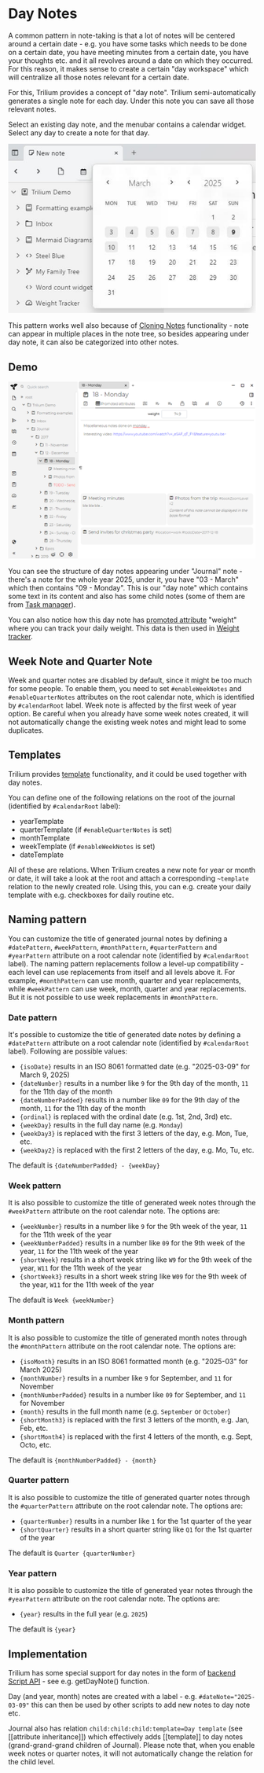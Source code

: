 # Day Notes
A common pattern in note-taking is that a lot of notes will be centered around a certain date - e.g. you have some tasks which needs to be done on a certain date, you have meeting minutes from a certain date, you have your thoughts etc. and it all revolves around a date on which they occurred. For this reason, it makes sense to create a certain "day workspace" which will centralize all those notes relevant for a certain date.

For this, Trilium provides a concept of "day note". Trilium semi-automatically generates a single note for each day. Under this note you can save all those relevant notes.

Select an existing day note, and the menubar contains a calendar widget. Select any day to create a note for that day. 

![](1_Day%20Notes_image.png)

This pattern works well also because of [Cloning Notes](../../Basic%20Concepts%20and%20Features/Notes/Cloning%20Notes.md) functionality - note can appear in multiple places in the note tree, so besides appearing under day note, it can also be categorized into other notes.

## Demo

![](Day%20Notes_image.png)

You can see the structure of day notes appearing under "Journal" note - there's a note for the whole year 2025, under it, you have "03 - March" which then contains "09 - Monday". This is our "day note" which contains some text in its content and also has some child notes (some of them are from [Task manager](Task%20Manager.md)).

You can also notice how this day note has [promoted attribute](../Attributes/Promoted%20Attributes.md) "weight" where you can track your daily weight. This data is then used in [Weight tracker](Weight%20Tracker.md).

## Week Note and Quarter Note

Week and quarter notes are disabled by default, since it might be too much for some people. To enable them, you need to set `#enableWeekNotes` and `#enableQuarterNotes` attributes on the root calendar note, which is identified by `#calendarRoot` label. Week note is affected by the first week of year option. Be careful when you already have some week notes created, it will not automatically change the existing week notes and might lead to some duplicates.

## Templates

Trilium provides [template](../Templates.md) functionality, and it could be used together with day notes.

You can define one of the following relations on the root of the journal (identified by `#calendarRoot` label):

*   yearTemplate
*   quarterTemplate (if `#enableQuarterNotes` is set)
*   monthTemplate
*   weekTemplate (if `#enableWeekNotes` is set)
*   dateTemplate

All of these are relations. When Trilium creates a new note for year or month or date, it will take a look at the root and attach a corresponding `~template` relation to the newly created role. Using this, you can e.g. create your daily template with e.g. checkboxes for daily routine etc.

## Naming pattern

You can customize the title of generated journal notes by defining a `#datePattern`, `#weekPattern`, `#monthPattern`, `#quarterPattern` and `#yearPattern` attribute on a root calendar note (identified by `#calendarRoot` label). The naming pattern replacements follow a level-up compatibility - each level can use replacements from itself and all levels above it. For example, `#monthPattern` can use month, quarter and year replacements, while `#weekPattern` can use week, month, quarter and year replacements. But it is not possible to use week replacements in `#monthPattern`.

### Date pattern

It's possible to customize the title of generated date notes by defining a `#datePattern` attribute on a root calendar note (identified by `#calendarRoot` label). Following are possible values:

*   `{isoDate}` results in an ISO 8061 formatted date (e.g. "2025-03-09" for March 9, 2025)
*   `{dateNumber}` results in a number like `9` for the 9th day of the month, `11` for the 11th day of the month
*   `{dateNumberPadded}` results in a number like `09` for the 9th day of the month, `11` for the 11th day of the month
*   `{ordinal}` is replaced with the ordinal date (e.g. 1st, 2nd, 3rd) etc.
*   `{weekDay}` results in the full day name (e.g. `Monday`)
*   `{weekDay3}` is replaced with the first 3 letters of the day, e.g. Mon, Tue, etc.
*   `{weekDay2}` is replaced with the first 2 letters of the day, e.g. Mo, Tu, etc.

The default is `{dateNumberPadded} - {weekDay}`

### Week pattern

It is also possible to customize the title of generated week notes through the `#weekPattern` attribute on the root calendar note. The options are:

*   `{weekNumber}` results in a number like `9` for the 9th week of the year, `11` for the 11th week of the year
*   `{weekNumberPadded}` results in a number like `09` for the 9th week of the year, `11` for the 11th week of the year
*   `{shortWeek}` results in a short week string like `W9` for the 9th week of the year, `W11` for the 11th week of the year
*   `{shortWeek3}` results in a short week string like `W09` for the 9th week of the year, `W11` for the 11th week of the year

The default is `Week {weekNumber}`

### Month pattern

It is also possible to customize the title of generated month notes through the `#monthPattern` attribute on the root calendar note. The options are:

*   `{isoMonth}` results in an ISO 8061 formatted month (e.g. "2025-03" for March 2025)
*   `{monthNumber}` results in a number like `9` for September, and `11` for November
*   `{monthNumberPadded}` results in a number like `09` for September, and `11` for November
*   `{month}` results in the full month name (e.g. `September` or `October`)
*   `{shortMonth3}` is replaced with the first 3 letters of the month, e.g. Jan, Feb, etc.
*   `{shortMonth4}` is replaced with the first 4 letters of the month, e.g. Sept, Octo, etc.

The default is `{monthNumberPadded} - {month}`

### Quarter pattern

It is also possible to customize the title of generated quarter notes through the `#quarterPattern` attribute on the root calendar note. The options are:

*   `{quarterNumber}` results in a number like `1` for the 1st quarter of the year
*   `{shortQuarter}` results in a short quarter string like `Q1` for the 1st quarter of the year

The default is `Quarter {quarterNumber}`

### Year pattern

It is also possible to customize the title of generated year notes through the `#yearPattern` attribute on the root calendar note. The options are:

*   `{year}` results in the full year (e.g. `2025`)

The default is `{year}`

## Implementation

Trilium has some special support for day notes in the form of [backend Script API](https://triliumnext.github.io/Notes/backend_api/BackendScriptApi.html) - see e.g. getDayNote() function.

Day (and year, month) notes are created with a label - e.g. `#dateNote="2025-03-09"` this can then be used by other scripts to add new notes to day note etc.

Journal also has relation `child:child:child:template=Day template` (see \[\[attribute inheritance\]\]) which effectively adds \[\[template\]\] to day notes (grand-grand-grand children of Journal). Please note that, when you enable week notes or quarter notes, it will not automatically change the relation for the child level.